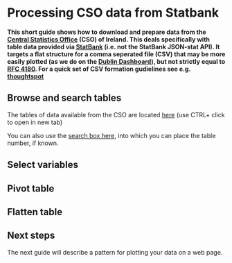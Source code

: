 # Processing CSO data from Statbank

**This short guide shows how to download and prepare data from the [Central Statistics Office](https://www.cso.ie/en/index.html) (CSO) of Ireland. This deals specifically with table data provided via [StatBank](https://statbank.cso.ie/px/pxeirestat/Statire/SelectTable/Omrade0.asp?Planguage=0) (i.e. not the StatBank JSON-stat API). It targets a flat structure for a comma seperated file (CSV) that may be more easily plotted (as we do on the [Dublin Dashboard](http://dublindashboard-beta.azurewebsites.net/)), but not strictly equal to [RFC 4180](https://www.loc.gov/preservation/digital/formats/fdd/fdd000323.shtml). For a quick set of CSV formation gudielines see e.g. [thoughtspot](https://www.thoughtspot.com/6-rules-creating-valid-csv-files)**

## Browse and search tables
The tables of data available from the CSO are located [here](https://statbank.cso.ie/webserviceclient/DatasetListing.aspx) (use CTRL+ click to open in new tab)

You can also use the [search box here](https://statbank.cso.ie/px/pxeirestat/statire/SelectTable/Omrade0.asp?Planguage=0), into which you can place the table number, if known.


## Select variables


## Pivot table


## Flatten table


## Next steps
The next guide will describe a pattern for plotting your data on a web page.
